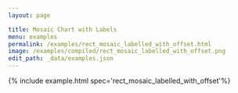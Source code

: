```yaml
---
layout: page

title: Mosaic Chart with Labels
menu: examples
permalink: /examples/rect_mosaic_labelled_with_offset.html
image: /examples/compiled/rect_mosaic_labelled_with_offset.png
edit_path: _data/examples.json
---
```




{% include example.html spec='rect_mosaic_labelled_with_offset'%}
